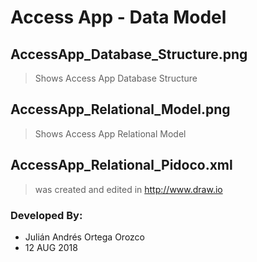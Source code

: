 # Access App - Data Model

## AccessApp_Database_Structure.png
> Shows Access App Database Structure

## AccessApp_Relational_Model.png
> Shows Access App Relational Model

## AccessApp_Relational_Pidoco.xml
> was created and edited in http://www.draw.io

### Developed By:
* Julián Andrés Ortega Orozco
* 12 AUG 2018